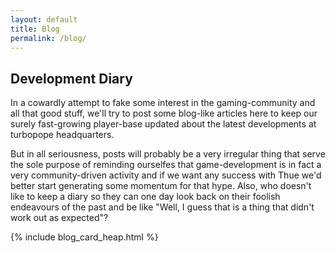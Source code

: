 ```yaml
---
layout: default
title: Blog
permalink: /blog/
---
```


## Development Diary

In a cowardly attempt to fake some interest in the gaming-community and all that good stuff, we'll try to post some blog-like articles here to keep our surely fast-growing player-base updated about the latest developments at turbopope headquarters.

But in all seriousness, posts will probably be a very irregular thing that serve the sole purpose of reminding ourselfes that game-development is in fact a very community-driven activity and if we want any success with Thue we'd better start generating some momentum for that hype. Also, who doesn't like to keep a diary so they can one day look back on their foolish endeavours of the past and be like "Well, I guess that is a thing that didn't work out as expected"?

{% include blog_card_heap.html %}
